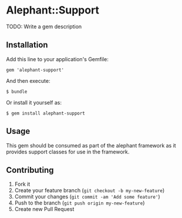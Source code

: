 # Alephant::Support

TODO: Write a gem description

## Installation

Add this line to your application's Gemfile:

    gem 'alephant-support'

And then execute:

    $ bundle

Or install it yourself as:

    $ gem install alephant-support

## Usage

This gem should be consumed as part of the alephant framework as it provides support classes for use in the framework.

## Contributing

1. Fork it
2. Create your feature branch (`git checkout -b my-new-feature`)
3. Commit your changes (`git commit -am 'Add some feature'`)
4. Push to the branch (`git push origin my-new-feature`)
5. Create new Pull Request
